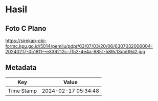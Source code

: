 # Hasil

## Foto C Plano

https://sirekap-obj-formc.kpu.go.id/5014/pemilu/pdpr/63/07/03/20/06/6307032006004-20240217-051811--e336212c-7f52-4e4a-8851-589c13db09d2.jpg


## Metadata

| Key        | Value               |
| ---------- | ------------------- |
| Time Stamp | 2024-02-17 05:34:48 |




